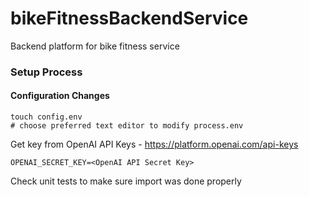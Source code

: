 # bikeFitnessBackendService
Backend platform for bike fitness service

### Setup Process
#### Configuration Changes
```
touch config.env
# choose preferred text editor to modify process.env
```
Get key from OpenAI API Keys - https://platform.openai.com/api-keys
```
OPENAI_SECRET_KEY=<OpenAI API Secret Key>
```
Check unit tests to make sure import was done properly